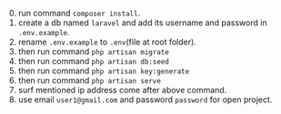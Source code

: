 0. run command `composer install`.
1. create a db named `laravel` and add its username and password in `.env.example`.
2. rename `.env.example` to `.env`(file at root folder).
3. then run command `php artisan migrate`
4. then run command `php artisan db:seed`
6. then run command `php artisan key:generate`
7. then run command `php artisan serve`
8. surf mentioned ip address come after above command.
8. use email `user1@gmail.com` and password `password` for open project.
